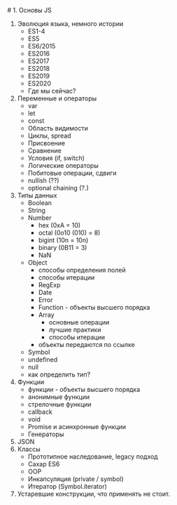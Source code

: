 # 1. Основы JS

1. Эволюция языка, немного истории
    - ES1-4
    - ES5
    - ES6/2015
    - ES2016
    - ES2017
    - ES2018
    - ES2019
    - ES2020
    - Где мы сейчас?
2. Переменные и операторы
    - var
    - let
    - const
    - Область видимости
    - Циклы, spread
    - Присвоение
    - Сравнение
    - Условия (if, switch)
    - Логические операторы
    - Побитовые операции, сдвиги
    - nullish (??)
    - optional chaining (?.)
3. Типы данных
    - Boolean
    - String
    - Number
        - hex (0xA = 10)
        - octal (0o10 (010) = 8)
        - bigint (10n = 10n)
        - binary (0B11 = 3)
        - NaN
    - Object
        - способы определения полей
        - способы итерации
        - RegExp
        - Date
        - Error
        - Function - объекты высшего порядка
        - Array
            - основные операции
            - лучшие практики
            - способы итерации
        - объекты передаются по ссылке
    - Symbol
    - undefined
    - null
    - как определить тип?
4. Функции
    - функции - объекты высшего порядка
    - анонимные функции
    - стрелочные функции
    - callback
    - void
    - Promise и асинхронные функции
    - Генераторы
5. JSON
6. Классы
    - Прототипное наследование, legacy подход
    - Сахар ES6
    - OOP
    - Инкапсуляция (private / symbol)
    - Итератор (Symbol.iterator)
7. Устаревшие конструкции, что применять не стоит.
